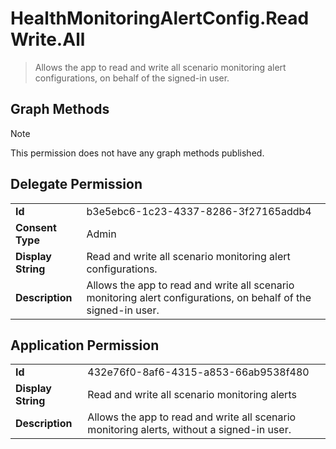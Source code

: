 # HealthMonitoringAlertConfig.ReadWrite.All

> Allows the app to read and write all scenario monitoring alert configurations, on behalf of the signed-in user.
## Graph Methods

> [!NOTE]
> This permission does not have any graph methods published.

## Delegate Permission
|||
|-|-|
|**Id**|b3e5ebc6-1c23-4337-8286-3f27165addb4|
|**Consent Type**|Admin|
|**Display String**|Read and write all scenario monitoring alert configurations.|
|**Description**|Allows the app to read and write all scenario monitoring alert configurations, on behalf of the signed-in user.|
## Application Permission
|||
|-|-|
|**Id**|432e76f0-8af6-4315-a853-66ab9538f480|
|**Display String**|Read and write all scenario monitoring alerts|
|**Description**|Allows the app to read and write all scenario monitoring alerts, without a signed-in user.|
